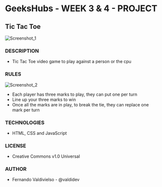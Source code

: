 # GeeksHubs - WEEK 3 & 4 - PROJECT
## Tic Tac Toe
![Screenshot_1](https://user-images.githubusercontent.com/96445737/196033096-9c51e7d5-9341-48ab-ab7d-0fdf963873ef.png)
### DESCRIPTION
 - Tic Tac Toe video game to play against a person or the cpu
### RULES
![Screenshot_2](https://user-images.githubusercontent.com/96445737/196033140-30f26da1-0ef7-4730-ac44-1f6dfc574ba1.png)
 - Each player has three marks to play, they can put one per turn
 - Line up your three marks to win
 - Once all the marks are in play, to break the tie, they can replace one mark per turn
### TECHNOLOGIES
 - HTML, CSS and JavaScript
### LICENSE
 - Creative Commons v1.0 Universal
### AUTHOR
 - Fernando Valdivielso - @valdidev
